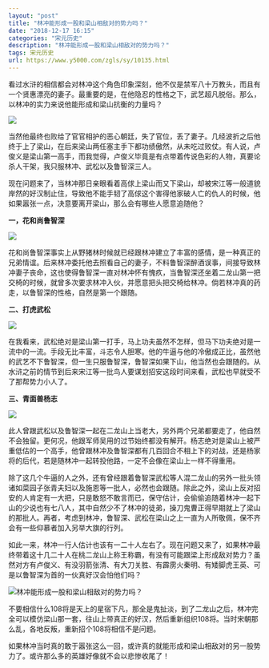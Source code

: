 ```yaml
---
layout: "post"
title: "林冲能形成一股和梁山相敌对的势力吗？"
date: "2018-12-17 16:15"
categories: "宋元历史"
description: "林冲能形成一股和梁山相敌对的势力吗？"
tags: 宋元历史
url: https://www.y5000.com/zgls/sy/10135.html
---
```






看过水浒的相信都会对林冲这个角色印象深刻，他不仅是禁军八十万教头，而且有一个贤惠漂亮的妻子。最重要的是，在他隐忍的性格之下，武艺超凡脱俗。那么，以林冲的实力来说他能形成和梁山抗衡的力量吗？

![](https://img.y5000.com/uploads/allimg/170111/1149151464-0.jpg)

当然他最终也败给了官官相护的恶心朝廷，失了官位，丢了妻子。几经波折之后他终于上了梁山，在后来梁山两任塞主手下都功绩傲然，从未吃过败仗。有人说，卢俊义是梁山第一高手，而我觉得，卢俊义毕竟是有点带着传说色彩的人物，真要论杀人干架，我只服林冲、武松以及鲁智深三人。

现在问题来了，当林冲那日亲眼看着高俅上梁山而又下梁山，却被宋江等一般道貌岸然的好汉制止住，导致他不能手韧了高俅这个害得他家破人亡的仇人的时候，他如果嚣张一点，决意要离开梁山，那么会有哪些人愿意追随他？

**一，花和尚鲁智深**

![](https://img.y5000.com/uploads/allimg/170111/1149153456-1.jpg)

花和尚鲁智深事实上从野猪林时候就已经跟林冲建立了丰富的感情，是一种真正的兄弟情谊。后来林冲委托他去照看自己的妻子，不料鲁智深醉酒误事，间接导致林冲妻子丧命，这也使得鲁智深一直对林冲怀有愧疚，当鲁智深还坐着二龙山第一把交椅的时候，就曾多次要求林冲入伙，并愿意把头把交椅给林冲。倘若林冲真的药走，以鲁智深的性格，自然是第一个跟随。

**二、打虎武松**

![](https://img.y5000.com/uploads/allimg/170111/114915N44-2.jpg)

在我看来，武松绝对是梁山第一打手，马上功夫虽然不怎样，但马下功夫绝对是一流中的一流。手段无比丰富，斗志令人胆寒。他的牛逼与他的冷傲成正比，虽然他的武艺不下鲁智深，但一生只服鲁智深，鲁智深如果下山，他当然也会跟随的。从水浒之前的情节到后来宋江等一批鸟人要谋划招安这段时间来看，武松也早就受不了那帮势力小人了。

**三、青面兽杨志**

![](https://img.y5000.com/uploads/allimg/170111/1149152125-3.jpg)

此人曾跟武松以及鲁智深一起在二龙山上当老大，另外两个兄弟都要走了，他自然不会独留。更何况，他跟军师吴用的过节始终都没有解开。杨志绝对是梁山上被严重低估的一个高手，他曾跟林冲及鲁智深都有几百回合不相上下的对战，还是杨家将的后代，若是随林冲一起转投他路，一定不会像在梁山上一样不得重用。

除了这几个牛逼的人之外，还有曾经跟着鲁智深武松等人混二龙山的另外一批头领诸如菜园子张青夫妇以及施恩等一批人，必然也会跟随。除此之外，梁山上反对招安的人肯定有一大把，只是敢怒不敢言而已，保守估计，会偷偷追随着林冲一起下山的少说也有七八人，其中自然少不了林冲的徒弟，操刀鬼曹正得早期就上了梁山的那批人。再者，考虑到林冲，鲁智深、武松在梁山之上一直为人所敬佩，保不齐会有一些仰慕者加入另举大旗的行列。

如此一来，林冲一行人估计也该有一二十人左右了。现在问题又来了，如果林冲最终带着这十几二十人在桃二龙山上称王称霸，有没有可能跟梁上形成敌对势力？虽然对方有卢俊义、有没羽箭张清、有大刀关胜、有霹雳火秦明、有矮脚虎王英、可是以鲁智深为首的一伙真好汉会怕他们吗？

![林冲能形成一股和梁山相敌对的势力吗？](/uploads/allimg/170111/6-1F111114510W5.JPG)

不要相信什么108将是天上的星宿下凡，那全是鬼扯淡，到了二龙山之后，林冲完全可以模仿梁山那一套，往山上带真正的好汉，然后重新组织108将。当时宋朝那么乱，各地反叛，重新招个108将相信不是问题。

如果林冲当时真的敢于嚣张这么一回，或许真的就能形成和梁山相敌对的另一股势力了。或许那么多的英雄好像就不会以悲惨收尾了！
